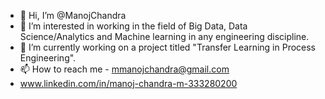 - 👋 Hi, I’m @ManojChandra
- 👀 I’m interested in working in the field of Big Data, Data Science/Analytics and Machine learning in any engineering discipline.
- 🌱 I’m currently working on a project titled "Transfer Learning in Process Engineering".
- 📫 How to reach me -  mmanojchandra@gmail.com
- www.linkedin.com/in/manoj-chandra-m-333280200


<!---
Manoj-Chandra-M/Manoj-Chandra-M is a ✨ special ✨ repository because its `README.md` (this file) appears on your GitHub profile.
You can click the Preview link to take a look at your changes.
--->
